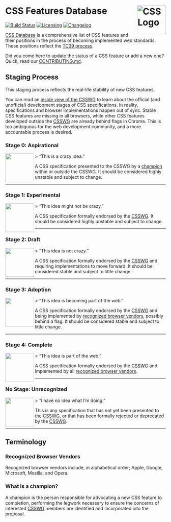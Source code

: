 # CSS Features Database [<img src="https://rawgit.com/jonathantneal/media-expressions-spec/gh-pages/css-logo.svg" alt="CSS Logo" width="90" height="90" align="right">][CSS Database]

[![Build Status][cli-img]][cli-url]
[![Licensing][lic-img]][lic-url]
[![Changelog][log-img]][log-url]

[CSS Database] is a comprehensive list of CSS features and their positions in the process of becoming implemented web standards. These positions reflect the [TC39 process].

Did you come here to update the status of a CSS feature or add a new one? Quick, read our [CONTRIBUTING.md].

## Staging Process

This staging process reflects the real-life stability of new CSS features.

You can read an [inside view of the CSSWG] to learn about the official (and unofficial) development stages of CSS specifications. In reality, specifications and browser implementations happen out of sync. Stable CSS features are missing in all browsers, while other CSS features developed outside the [CSSWG] are already behind flags in Chrome. This is too ambiguous for the web development community, and a more accountable process is desired.


### Stage 0: Aspirational
<img src="https://dl.dropboxusercontent.com/u/18590/stage--0.png" width="90px" height="90px" align="left">
> “This is a crazy idea.”

A CSS specification presented to the CSSWG by a [champion] within or outside the CSSWG. It should be considered highly unstable and subject to change.

---
### Stage 1: Experimental
<img src="https://dl.dropboxusercontent.com/u/18590/stage--1.png" width="90px" height="90px" align="left">
> “This idea might not be crazy.”

A CSS specification formally endorsed by the [CSSWG]. It should be considered highly unstable and subject to change.

---
### Stage 2: Draft
<img src="https://dl.dropboxusercontent.com/u/18590/stage--2.png" width="90px" height="90px" align="left">
> “This idea is not crazy.”

A CSS specification formally endorsed by the [CSSWG] and requiring implementations to move forward. It should be considered stable and subject to little change.

---
### Stage 3: Adoption
<img src="https://dl.dropboxusercontent.com/u/18590/stage--3.png" width="90px" height="90px" align="left">
> “This idea is becoming part of the web.”

A CSS specification formally endorsed by the [CSSWG] and being implemented by [recognized browser vendors](#recognized-browser-vendors), possibly behind a flag. It should be considered stable and subject to little change.

---
### Stage 4: Complete
<img src="https://dl.dropboxusercontent.com/u/18590/stage-4.png" width="90px" height="90px" align="left">
> “This idea is part of the web.”

A CSS specification formally endorsed by the [CSSWG] and implemented by all [recognized browser vendors](#recognized-browser-vendors).

---
### No Stage: Unrecognized
<img src="https://dl.dropboxusercontent.com/u/18590/x.png" width="90px" height="90px" align="left">
> “I have no idea what I’m doing.”

This is any specification that has not yet been presented to the [CSSWG], or that has been formally rejected or deprecated by the [CSSWG].

---

## Terminology

### Recognized Browser Vendors

Recognized browser vendors include, in alphabetical order; Apple, Google, Microsoft, Mozilla, and Opera.

### What is a champion?

A champion is the person responsible for advocating a new CSS feature to completion, performing the legwork necessary to ensure the concerns of interested [CSSWG] members are identified and incorporated into the proposal.

[Champion]: #champion
[CSSWG]: https://wiki.csswg.org/spec
[CSS Database]: https://github.com/jonathantneal/css-db
[CONTRIBUTING.md]: CONTRIBUTING.md
[fork this project]: fork
[inside view of the CSSWG]: http://fantasai.inkedblade.net/weblog/2011/inside-csswg/process
[TC39 process]: https://thefeedbackloop.xyz/tc39-a-process-sketch-stages-0-and-1/

[npm-url]: https://www.npmjs.com/package/css-db
[npm-img]: https://img.shields.io/npm/v/css-db.svg
[cli-url]: https://travis-ci.org/jonathantneal/css-db
[cli-img]: https://img.shields.io/travis/jonathantneal/css-db.svg
[lic-url]: LICENSE.md
[lic-img]: https://img.shields.io/badge/license-CC0--1.0-blue.svg
[log-url]: CHANGELOG.md
[log-img]: https://img.shields.io/badge/changelog-md-blue.svg
[git-url]: https://gitter.im/postcss/postcss
[git-img]: https://img.shields.io/badge/chat-gitter-blue.svg
